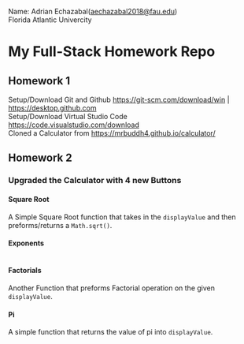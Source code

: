 Name: Adrian Echazabal(aechazabal2018@fau.edu) <br>
Florida Atlantic Univercity
# My Full-Stack Homework Repo
## Homework 1 <br>
Setup/Download Git and Github https://git-scm.com/download/win | https://desktop.github.com <br> 
Setup/Download Virtual Studio Code https://code.visualstudio.com/download <br>
Cloned a Calculator from https://mrbuddh4.github.io/calculator/ 
## Homework 2
### Upgraded the Calculator with 4 new Buttons
#### Square Root <br>
A Simple Square Root function that takes in the `displayValue` and then preforms/returns a `Math.sqrt()`.
![]()
#### Exponents <br>

![]()
#### Factorials <br>
Another Function that preforms Factorial operation on the given `displayValue`.
![]()
#### Pi <br>
A simple function that returns the value of pi into `displayValue`.
![]()
